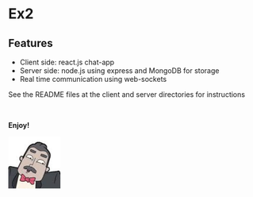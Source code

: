 # Ex2

## Features

-   Client side: react.js chat-app
-   Server side: node.js using express and MongoDB for storage
-   Real time communication using web-sockets

See the README files at the client and server directories for instructions

<br>

**Enjoy!**

![Erch!](server/public/profilePic/haim.jpg)
